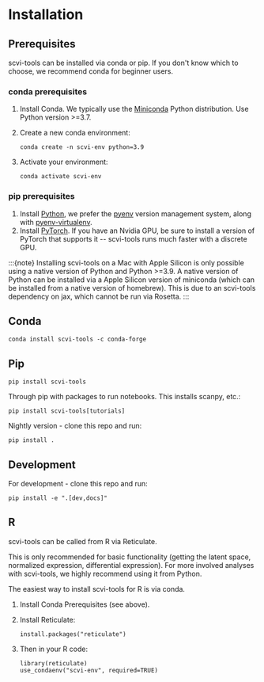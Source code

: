 # Installation

## Prerequisites

scvi-tools can be installed via conda or pip. If you don't know which to choose, we recommend conda for beginner users.

### conda prerequisites

1. Install Conda. We typically use the [Miniconda] Python distribution. Use Python version >=3.7.

2. Create a new conda environment:

   ```
   conda create -n scvi-env python=3.9
   ```

3. Activate your environment:

   ```
   conda activate scvi-env
   ```

### pip prerequisites

1. Install [Python], we prefer the [pyenv](https://github.com/pyenv/pyenv/) version management system, along with [pyenv-virtualenv](https://github.com/pyenv/pyenv-virtualenv/).
2. Install [PyTorch]. If you have an Nvidia GPU, be sure to install a version of PyTorch that supports it -- scvi-tools runs much faster with a discrete GPU.

:::{note}
Installing scvi-tools on a Mac with Apple Silicon is only possible using a native version of Python and Python >=3.9. A native version of Python can be installed via a Apple Silicon version of miniconda (which can be installed from a native version of homebrew). This is due to an scvi-tools dependency on jax, which cannot be run via Rosetta. 
:::

## Conda

```
conda install scvi-tools -c conda-forge
```

## Pip

```
pip install scvi-tools
```

Through pip with packages to run notebooks. This installs scanpy, etc.:

```
pip install scvi-tools[tutorials]
```

Nightly version - clone this repo and run:

```
pip install .
```

## Development

For development - clone this repo and run:

```
pip install -e ".[dev,docs]"
```

## R

scvi-tools can be called from R via Reticulate.

This is only recommended for basic functionality (getting the latent space, normalized expression, differential expression). For more involved analyses with scvi-tools, we highly recommend using it from Python.

The easiest way to install scvi-tools for R is via conda.

1. Install Conda Prerequisites (see above).

2. Install Reticulate:

   ```
   install.packages("reticulate")
   ```

3. Then in your R code:

   ```
   library(reticulate)
   use_condaenv("scvi-env", required=TRUE)
   ```

[miniconda]: https://conda.io/miniconda.html
[python]: https://www.python.org/downloads/
[pytorch]: http://pytorch.org
[reticulate]: https://rstudio.github.io/reticulate/
